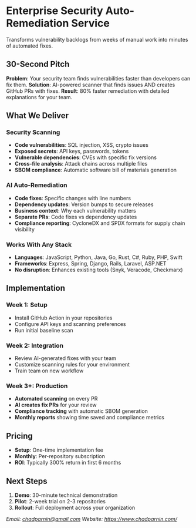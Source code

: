 # Enterprise Security Auto-Remediation Service

Transforms vulnerability backlogs from weeks of manual work into minutes of automated fixes.

## 30-Second Pitch
**Problem**: Your security team finds vulnerabilities faster than developers can fix them.
**Solution**: AI-powered scanner that finds issues AND creates GitHub PRs with fixes.
**Result**: 80% faster remediation with detailed explanations for your team.

## What We Deliver

### Security Scanning
- **Code vulnerabilities**: SQL injection, XSS, crypto issues
- **Exposed secrets**: API keys, passwords, tokens
- **Vulnerable dependencies**: CVEs with specific fix versions
- **Cross-file analysis**: Attack chains across multiple files
- **SBOM compliance**: Automatic software bill of materials generation

### AI Auto-Remediation
- **Code fixes**: Specific changes with line numbers
- **Dependency updates**: Version bumps to secure releases  
- **Business context**: Why each vulnerability matters
- **Separate PRs**: Code fixes vs dependency updates
- **Compliance reporting**: CycloneDX and SPDX formats for supply chain visibility

### Works With Any Stack
- **Languages**: JavaScript, Python, Java, Go, Rust, C#, Ruby, PHP, Swift
- **Frameworks**: Express, Spring, Django, Rails, Laravel, ASP.NET
- **No disruption**: Enhances existing tools (Snyk, Veracode, Checkmarx)

## Implementation

### Week 1: Setup
- Install GitHub Action in your repositories
- Configure API keys and scanning preferences
- Run initial baseline scan

### Week 2: Integration
- Review AI-generated fixes with your team
- Customize scanning rules for your environment
- Train team on new workflow

### Week 3+: Production
- **Automated scanning** on every PR
- **AI creates fix PRs** for your review
- **Compliance tracking** with automatic SBOM generation
- **Monthly reports** showing time saved and compliance metrics

## Pricing
- **Setup**: One-time implementation fee
- **Monthly**: Per-repository subscription
- **ROI**: Typically 300% return in first 6 months

## Next Steps
1. **Demo**: 30-minute technical demonstration
2. **Pilot**: 2-week trial on 2-3 repositories
3. **Rollout**: Full deployment across your organization

*Email: chadparnin@gmail.com*
*Website: https://www.chadparnin.com/*